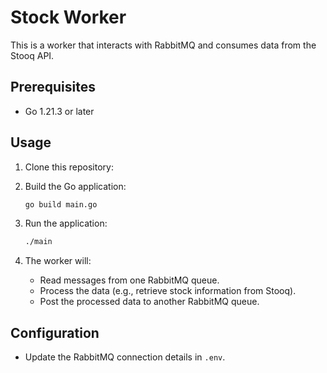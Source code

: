 # Stock Worker

This is a worker that interacts with RabbitMQ and consumes data from the Stooq API.

## Prerequisites

- Go 1.21.3 or later

## Usage

1. Clone this repository: 

2. Build the Go application:

    ```bash
    go build main.go
    ```

3. Run the application:

    ```bash
    ./main
    ```

4. The worker will:
   - Read messages from one RabbitMQ queue.
   - Process the data (e.g., retrieve stock information from Stooq).
   - Post the processed data to another RabbitMQ queue.

## Configuration

- Update the RabbitMQ connection details in `.env`.

